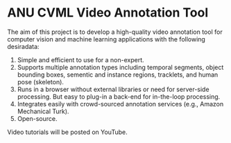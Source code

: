 # ANU CVML Video Annotation Tool

The aim of this project is to develop a high-quality video annotation tool for computer vision and machine learning applications with the following desiradata:

1. Simple and efficient to use for a non-expert.
2. Supports multiple annotation types including temporal segments, object bounding boxes, sementic and instance regions, tracklets, and human pose (skeleton).
3. Runs in a browser without external libraries or need for server-side processing. But easy to plug-in a back-end for in-the-loop processing.
4. Integrates easily with crowd-sourced annotation services (e.g., Amazon Mechanical Turk).
5. Open-source.

Video tutorials will be posted on YouTube.

